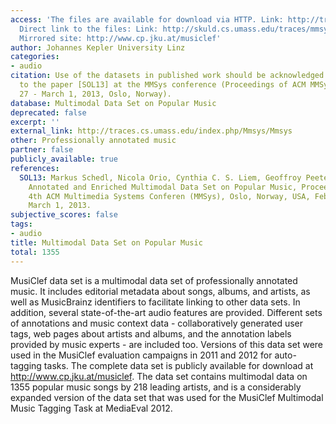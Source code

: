 ```yaml
---
access: 'The files are available for download via HTTP. Link: http://traces.cs.umass.edu/index.php/Mmsys/Mmsys
  Direct link to the files: Link: http://skuld.cs.umass.edu/traces/mmsys/2013/multimodalmusic/
  Mirrored site: http://www.cp.jku.at/musiclef'
author: Johannes Kepler University Linz
categories:
- audio
citation: Use of the datasets in published work should be acknowledged by a full citation
  to the paper [SOL13] at the MMSys conference (Proceedings of ACM MMSys 13, February
  27 - March 1, 2013, Oslo, Norway).
database: Multimodal Data Set on Popular Music
deprecated: false
excerpt: ''
external_link: http://traces.cs.umass.edu/index.php/Mmsys/Mmsys
other: Professionally annotated music
partner: false
publicly_available: true
references:
  SOL13: Markus Schedl, Nicola Orio, Cynthia C. S. Liem, Geoffroy Peeters, A Professionally
    Annotated and Enriched Multimodal Data Set on Popular Music, Proceedings of the
    4th ACM Multimedia Systems Conferen (MMSys), Oslo, Norway, USA, February 27 -
    March 1, 2013.
subjective_scores: false
tags:
- audio
title: Multimodal Data Set on Popular Music
total: 1355
---
```


MusiClef data set is a multimodal data set of professionally annotated music. It includes editorial metadata about songs, albums, and artists, as well as MusicBrainz identifiers to facilitate linking to other data sets. In addition, several state-of-the-art audio features are provided. Different sets of annotations and music context data - collaboratively generated user tags, web pages about artists and albums, and the annotation labels provided by music experts - are included too. Versions of this data set were used in the MusiClef evaluation campaigns in 2011 and 2012 for auto-tagging tasks. The complete data set is publicly available for download at http://www.cp.jku.at/musiclef. The data set contains multimodal data on 1355 popular music songs by 218 leading artists, and is a considerably expanded version of the data set that was used for the MusiClef Multimodal Music Tagging Task at MediaEval 2012.